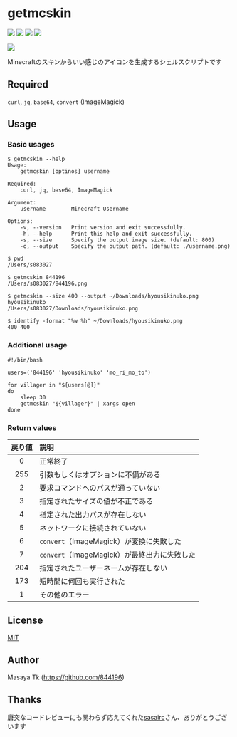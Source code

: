 # getmcskin
[![](https://img.shields.io/travis/844196/getmcskin.svg?style=flat)](https://travis-ci.org/844196/getmcskin)
[![](http://img.shields.io/github/tag/844196/getmcskin.svg?style=flat)](https://github.com/844196/getmcskin/releases)
[![](http://img.shields.io/github/issues/844196/getmcskin.svg?style=flat)](https://github.com/844196/getmcskin/issues)
[![](http://img.shields.io/badge/license-MIT-red.svg?style=flat)](LICENSE)

![](http://38.media.tumblr.com/2f58b8cd8ab31e3dcf2c8a0a86bcbf1c/tumblr_nh4p5xqaFF1s7qf9xo1_1280.gif)

Minecraftのスキンからいい感じのアイコンを生成するシェルスクリプトです

## Required
`curl`, `jq`, `base64`, `convert` (ImageMagick)

## Usage
### Basic usages

```shellsession
$ getmcskin --help
Usage:
    getmcskin [optinos] username

Required:
    curl, jq, base64, ImageMagick

Argument:
    username        Minecraft Username

Options:
    -v, --version   Print version and exit successfully.
    -h, --help      Print this help and exit successfully.
    -s, --size      Specify the output image size. (default: 800)
    -o, --output    Specify the output path. (default: ./username.png)
```

```shellsession
$ pwd
/Users/s083027

$ getmcskin 844196
/Users/s083027/844196.png
```

```shellsession
$ getmcskin --size 400 --output ~/Downloads/hyousikinuko.png hyousikinuko
/Users/s083027/Downloads/hyousikinuko.png

$ identify -format "%w %h" ~/Downloads/hyousikinuko.png
400 400
```

### Additional usage

```shell
#!/bin/bash

users=('844196' 'hyousikinuko' 'mo_ri_mo_to')

for villager in "${users[@]}"
do
    sleep 30
    getmcskin "${villager}" | xargs open
done
```

### Return values

|戻り値|説明                                        |
|:----:|:-------------------------------------------|
|  0   |正常終了                                    |
| 255  |引数もしくはオプションに不備がある          |
|  2   |要求コマンドへのパスが通っていない          |
|  3   |指定されたサイズの値が不正である            |
|  4   |指定された出力パスが存在しない              |
|  5   |ネットワークに接続されていない              |
|  6   |`convert`（ImageMagick）が変換に失敗した    |
|  7   |`convert`（ImageMagick）が最終出力に失敗した|
| 204  |指定されたユーザーネームが存在しない        |
| 173  |短時間に何回も実行された                    |
|  1   |その他のエラー                              |

## License
[MIT](LICENSE)

## Author
Masaya Tk (<https://github.com/844196>)

## Thanks
唐突なコードレビューにも関わらず応えてくれた[sasairc](https://github.com/sasairc)さん、ありがとうございます
